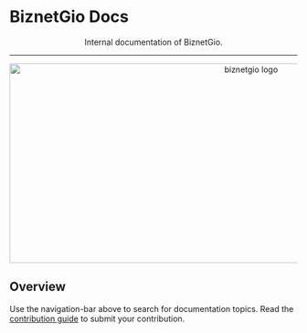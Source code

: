# BiznetGio Docs

<p style="text-align: center;">Internal documentation of BiznetGio.</p>

---

<p align="center">
<img alt="biznetgio logo" src="https://www.biznetnetworks.com/assets/img/biznet-brand-center/logo/giocloud/Biznet_GioCloud_Logo.jpg"  height="350" width="830">
</p>

## Overview

Use the navigation-bar above to search for documentation topics. Read the
[contribution guide](about/contribution/) to submit your contribution.

